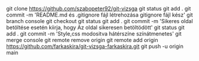 git clone https://github.com/szabopeter92/git-vizsga
git status
git add .
git commit -m 'README.md és .gitignore fájl létrehozása gitignore fájl kész'
git branch console 
git checkout
git status
git add .
git commit -m 'Sikeres oldal betöltése esetén kiirja, hogy Az oldal sikeresen betöltödött'
git status
git add .
git commit -m 'Style,css modositva hátérszíne színátmenetes'
git merge console
git remote remove origin
git remote add origin https://github.com/farkaskira/git-vizsga-farkaskira.git
git push -u origin main